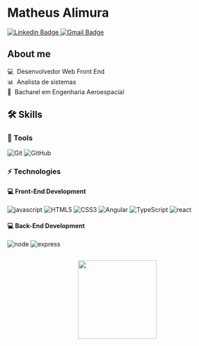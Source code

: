 # Matheus Alimura

<a href="https://www.linkedin.com/in/matheusalimura/" target="_blank">
    <img src="https://img.shields.io/badge/LinkedIn-MatheusAlimura-blue?style=for-the-badge&logo=Linkedin&logoColor=white" alt="Linkedin Badge">
</a>
<a href="mailto:matheuskiyoshi@gmail.com">
    <img src="https://img.shields.io/badge/-matheuskiyoshi@gmail.com-c14438?style=for-the-badge&logo=Gmail&logoColor=white" alt="Gmail Badge">
</a>

## About me

💻 &nbsp;Desenvolvedor Web Front End  
📊 &nbsp;Analista de sistemas  
🚀 &nbsp;Bacharel em Engenharia Aeroespacial 

## 🛠️ Skills

### 🔧 Tools

![Git](https://img.shields.io/badge/-Git-black?style=flat-square&logo=git)
![GitHub](https://img.shields.io/badge/-GitHub-181717?style=flat-square&logo=github)

### ⚡ Technologies

#### 💻 Front-End Development

![javascript](https://img.shields.io/badge/JavaScript-F7DF1E?style=flat-square&logo=javascript&logoColor=black)
![HTML5](https://img.shields.io/badge/-HTML5-E34F26?style=flat-square&logo=html5&logoColor=white)
![CSS3](https://img.shields.io/badge/-CSS3-1572B6?style=flat-square&logo=css3)
![Angular](https://img.shields.io/badge/-Angular-DD0031?style=flat-square&logo=angular)
![TypeScript](https://img.shields.io/badge/-TypeScript-007ACC?style=flat-square&logo=typescript&logoColor=white)
![react](https://img.shields.io/badge/React-20232A?style=flat-square&logo=react&logoColor=61DAFB)


#### 💻 Back-End Development

![node](https://img.shields.io/badge/Node.js-43853D?style=flat-square&logo=node.js&logoColor=white)
![express](https://img.shields.io/badge/Express.js-404D59?style=flat-square)

##
 <div align="center">
    <img height="180em" src="https://github-readme-stats.vercel.app/api?username=matheuskiyoshi&theme=dark&show_icons=true"/>
</div>